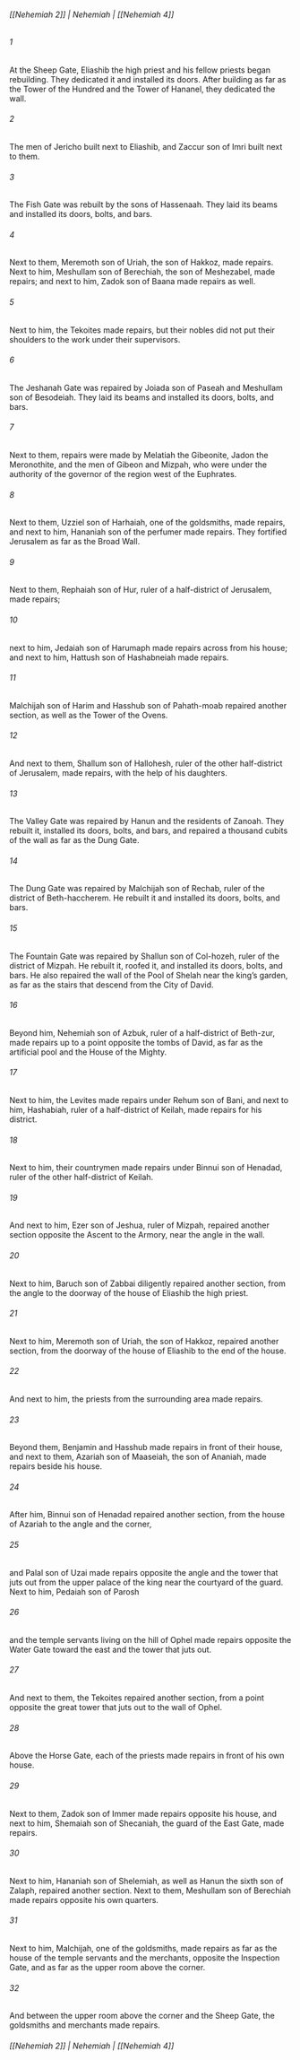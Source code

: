 ###### [[Nehemiah 2]] | Nehemiah | [[Nehemiah 4]]

###### 1
At the Sheep Gate, Eliashib the high priest and his fellow priests began rebuilding. They dedicated it and installed its doors. After building as far as the Tower of the Hundred and the Tower of Hananel, they dedicated the wall.
###### 2
The men of Jericho built next to Eliashib, and Zaccur son of Imri built next to them.
###### 3
The Fish Gate was rebuilt by the sons of Hassenaah. They laid its beams and installed its doors, bolts, and bars.
###### 4
Next to them, Meremoth son of Uriah, the son of Hakkoz, made repairs. Next to him, Meshullam son of Berechiah, the son of Meshezabel, made repairs; and next to him, Zadok son of Baana made repairs as well.
###### 5
Next to him, the Tekoites made repairs, but their nobles did not put their shoulders to the work under their supervisors.
###### 6
The Jeshanah Gate was repaired by Joiada son of Paseah and Meshullam son of Besodeiah. They laid its beams and installed its doors, bolts, and bars.
###### 7
Next to them, repairs were made by Melatiah the Gibeonite, Jadon the Meronothite, and the men of Gibeon and Mizpah, who were under the authority of the governor of the region west of the Euphrates.
###### 8
Next to them, Uzziel son of Harhaiah, one of the goldsmiths, made repairs, and next to him, Hananiah son of the perfumer made repairs. They fortified Jerusalem as far as the Broad Wall.
###### 9
Next to them, Rephaiah son of Hur, ruler of a half-district of Jerusalem, made repairs;
###### 10
next to him, Jedaiah son of Harumaph made repairs across from his house; and next to him, Hattush son of Hashabneiah made repairs.
###### 11
Malchijah son of Harim and Hasshub son of Pahath-moab repaired another section, as well as the Tower of the Ovens.
###### 12
And next to them, Shallum son of Hallohesh, ruler of the other half-district of Jerusalem, made repairs, with the help of his daughters.
###### 13
The Valley Gate was repaired by Hanun and the residents of Zanoah. They rebuilt it, installed its doors, bolts, and bars, and repaired a thousand cubits of the wall as far as the Dung Gate.
###### 14
The Dung Gate was repaired by Malchijah son of Rechab, ruler of the district of Beth-haccherem. He rebuilt it and installed its doors, bolts, and bars.
###### 15
The Fountain Gate was repaired by Shallun son of Col-hozeh, ruler of the district of Mizpah. He rebuilt it, roofed it, and installed its doors, bolts, and bars. He also repaired the wall of the Pool of Shelah near the king’s garden, as far as the stairs that descend from the City of David.
###### 16
Beyond him, Nehemiah son of Azbuk, ruler of a half-district of Beth-zur, made repairs up to a point opposite the tombs of David, as far as the artificial pool and the House of the Mighty.
###### 17
Next to him, the Levites made repairs under Rehum son of Bani, and next to him, Hashabiah, ruler of a half-district of Keilah, made repairs for his district.
###### 18
Next to him, their countrymen made repairs under Binnui son of Henadad, ruler of the other half-district of Keilah.
###### 19
And next to him, Ezer son of Jeshua, ruler of Mizpah, repaired another section opposite the Ascent to the Armory, near the angle in the wall.
###### 20
Next to him, Baruch son of Zabbai diligently repaired another section, from the angle to the doorway of the house of Eliashib the high priest.
###### 21
Next to him, Meremoth son of Uriah, the son of Hakkoz, repaired another section, from the doorway of the house of Eliashib to the end of the house.
###### 22
And next to him, the priests from the surrounding area made repairs.
###### 23
Beyond them, Benjamin and Hasshub made repairs in front of their house, and next to them, Azariah son of Maaseiah, the son of Ananiah, made repairs beside his house.
###### 24
After him, Binnui son of Henadad repaired another section, from the house of Azariah to the angle and the corner,
###### 25
and Palal son of Uzai made repairs opposite the angle and the tower that juts out from the upper palace of the king near the courtyard of the guard. Next to him, Pedaiah son of Parosh
###### 26
and the temple servants living on the hill of Ophel made repairs opposite the Water Gate toward the east and the tower that juts out.
###### 27
And next to them, the Tekoites repaired another section, from a point opposite the great tower that juts out to the wall of Ophel.
###### 28
Above the Horse Gate, each of the priests made repairs in front of his own house.
###### 29
Next to them, Zadok son of Immer made repairs opposite his house, and next to him, Shemaiah son of Shecaniah, the guard of the East Gate, made repairs.
###### 30
Next to him, Hananiah son of Shelemiah, as well as Hanun the sixth son of Zalaph, repaired another section. Next to them, Meshullam son of Berechiah made repairs opposite his own quarters.
###### 31
Next to him, Malchijah, one of the goldsmiths, made repairs as far as the house of the temple servants and the merchants, opposite the Inspection Gate, and as far as the upper room above the corner.
###### 32
And between the upper room above the corner and the Sheep Gate, the goldsmiths and merchants made repairs.

###### [[Nehemiah 2]] | Nehemiah | [[Nehemiah 4]]
